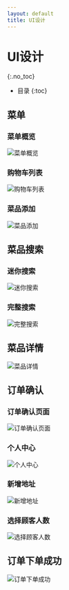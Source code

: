 ```yaml
---
layout: default
title: UI设计
---
```


# UI设计
{:.no_toc}

* 目录
{:toc}

## 菜单

### 菜单概览

![菜单概览](https://github.com/uml163/UML/blob/master/pictures/images/UI%20Design%20images/菜单概览.png)

### 购物车列表

![购物车列表](https://github.com/uml163/UML/blob/master/pictures/images/UI%20Design%20images/购物车列表.png)

### 菜品添加

![菜品添加]()

## 菜品搜索

### 迷你搜索

![迷你搜索]()

### 完整搜索

![完整搜索]()

## 菜品详情

![菜品详情](https://github.com/uml163/UML/blob/master/pictures/images/UI%20Design%20images/菜品详情.png)

## 订单确认

### 订单确认页面

![订单确认页面]()

### 个人中心

![个人中心](https://github.com/uml163/UML/blob/master/pictures/images/UI%20Design%20images/个人中心.png)

### 新增地址

![新增地址](https://github.com/uml163/UML/blob/master/pictures/images/UI%20Design%20images/选择地址.png)

### 选择顾客人数

![选择顾客人数]()
## 订单下单成功

![订单下单成功]()
